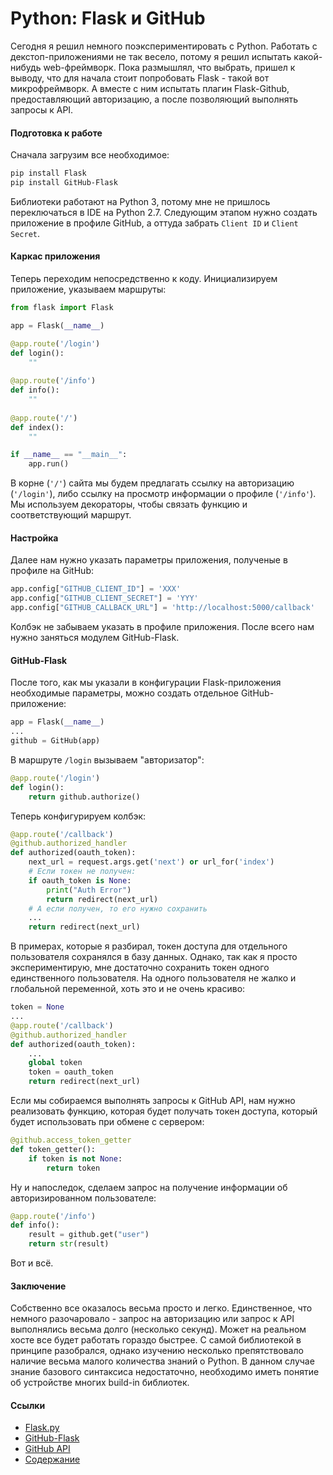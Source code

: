 Python: Flask и GitHub
======

Сегодня я решил немного поэкспериментировать с Python. Работать с декстоп-приложениями не так весело, потому я решил испытать какой-нибудь web-фреймворк. Пока размышлял, что выбрать, пришел к выводу, что для начала стоит попробовать Flask - такой вот микрофреймворк. А вместе с ним испытать плагин Flask-Github, предоставляющий авторизацию, а после позволяющий выполнять запросы к API.

#### Подготовка к работе

Сначала загрузим все необходимое:
```sh
pip install Flask
pip install GitHub-Flask
```
Библиотеки работают на Python 3, потому мне не пришлось переключаться в IDE на Python 2.7. Следующим этапом нужно создать приложение в профиле GitHub, а оттуда забрать `Client ID` и `Client Secret`. 

#### Каркас приложения

Теперь переходим непосредственно к коду. Инициализируем приложение, указываем маршруты:
```python
from flask import Flask

app = Flask(__name__)

@app.route('/login')
def login():
    ""
    
@app.route('/info')
def info():
    ""
    
@app.route('/')
def index():
    ""

if __name__ == "__main__":
    app.run()
```
В корне (`'/'`) сайта мы будем предлагать ссылку на авторизацию (`'/login'`), либо ссылку на просмотр информации о профиле (`'/info'`). Мы используем декораторы, чтобы связать функцию и соответствующий маршрут.

#### Настройка 

Далее нам нужно указать параметры приложения, полученые в профиле на GitHub:
```python
app.config["GITHUB_CLIENT_ID"] = 'XXX'
app.config["GITHUB_CLIENT_SECRET"] = 'YYY'
app.config["GITHUB_CALLBACK_URL"] = 'http://localhost:5000/callback'
```
Колбэк не забываем указать в профиле приложения. После всего нам нужно заняться модулем GitHub-Flask.

#### GitHub-Flask

После того, как мы указали в конфигурации Flask-приложения необходимые параметры, можно создать отдельное GitHub-приложение:
```python
app = Flask(__name__)
...
github = GitHub(app)
```
В маршруте `/login` вызываем "авторизатор":
```python
@app.route('/login')
def login():
    return github.authorize()
```
Теперь конфигурируем колбэк:
```python
@app.route('/callback')
@github.authorized_handler
def authorized(oauth_token):
    next_url = request.args.get('next') or url_for('index')
    # Если токен не получен:
    if oauth_token is None:
        print("Auth Error")
        return redirect(next_url)
    # А если получен, то его нужно сохранить
    ...
    return redirect(next_url)
```
В примерах, которые я разбирал, токен доступа для отдельного пользователя сохранялся в базу данных. Однако, так как я просто экспериментирую, мне достаточно сохранить токен одного единственного пользователя. На одного пользователя не жалко и глобальной переменной, хоть это и не очень красиво:
```python
token = None
...
@app.route('/callback')
@github.authorized_handler
def authorized(oauth_token):
    ...
    global token
    token = oauth_token
    return redirect(next_url)
```
Если мы собираемся выполнять запросы к GitHub API, нам нужно реализовать функцию, которая будет получать токен доступа, который будет использовать при обмене с сервером:
```python
@github.access_token_getter
def token_getter():
    if token is not None:
        return token
```
Ну и напоследок, сделаем запрос на получение информации об авторизированном пользователе:
```python
@app.route('/info')
def info():
    result = github.get("user")
    return str(result)
```
Вот и всё.

#### Заключение

Собственно все оказалось весьма просто и легко. Единственное, что немного разочаровало - запрос на авторизацию или запрос к API выполнялись весьма долго (несколько секунд). Может на реальном хосте все будет работать гораздо быстрее. С самой библиотекой в принципе разобрался, однако изучению несколько препятствовало наличие весьма малого количества знаний о Python. В данном случае знание базового синтаксиса недостаточно, необходимо иметь понятие об устройстве многих build-in библиотек.

#### Ссылки
* [Flask.py](http://flask.pocoo.org/)
* [GitHub-Flask](http://github-flask.readthedocs.org/en/latest/)
* [GitHub API](http://developer.github.com/v3/)
* [Содержание](readme.md)
